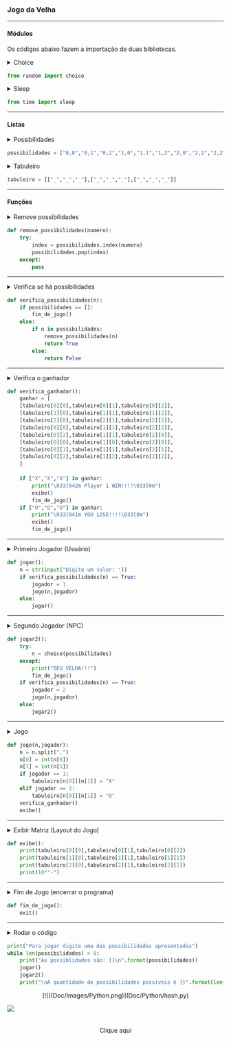 ### Jogo da Velha

<hr>

#### Módulos

Os códigos abaixo fazem a importação de duas bibliotecas.
<details><summary>Choice</summary>
Esse módulo é reponsável por realizar uma escolha random, ou seja, uma escolha aleatória. Esse trecho será utilizado na lista "possibilidades".

</details>

``` python
from random import choice
```

<details><summary>Sleep</summary>
Responsável por fazer o trecho de código esperar o tempo que for indicado pelo dev.
</details>

``` python
from time import sleep
```

<hr>

#### Listas

<details><summary>Possibilidades</summary>
 São todos os caminhos que podemos fazer em um Jogo da Velha.
</details>

``` python
possibilidades = ["0,0","0,1","0,2","1,0","1,1","1,2","2,0","2,1","2,2"]
```
<details><summary>Tabuleiro</summary>
 Nada mais é que o layout do tabuleiro de Jogo da Velha. Ele será impresso como uma matriz.<table style="width:100%">
  <tr>
    <th> </th>
    <th>0</th>
    <th>1</th>
	<th>2</th>
  </tr>
  <tr>
    <td><b>0</b></td>
    <td></td>
	<td></td>
    <td></td>
  </tr>
  <tr>
    <td><b>1</b></td>
    <td></td>
	<td></td>
    <td></td>
  </tr>
    <tr>
    <td><b>2</b></td>
    <td></td>
	<td></td>
    <td></td>
  </tr>
</table>


 Para representar o tabuleiro iremos chamar a linha desejada, e em seguida a coluna desejada.
 Exemplo:
<table>
  <tr>
    <th> </th>
    <th>0</th>
    <th>1</th>
	<th>2</th>
  </tr>
  <tr>
    <td><b>0</b></td>
    <td></td>
    <td></td>
    <td></td>
  </tr>
  <tr>
    <td><b>1</b></td>
    <td></td>
	<td><b>Y</b></td>
    <td></td>
  </tr>
    <tr>
    <td><b>2</b></td>
    <td></td>
    <td></td>
    <td></td>
  </tr>
  </table>

 Para substituirmos o **Y** por um **X** devemos indicar sua Linha, que seria a segunda linha, ou seja, o número **1** na matriz, já que a mesma começa com **0**.
Agora iremos chamar a coluna desejada, que seria a terceira coluna, ou seja, o número **2**.

Vamos supor que a matriz se chame **Teste_Matriz**, então iremos escrever o códgio como _Teste_Matriz[1][2]_, respeitando sempre a ordem, Linha x Coluna.

</details>

``` python
tabuleiro = [["_","_","_"],["_","_","_"],["_","_","_"]]
```
<hr>

#### Funções
<details><summary>Remove possibilidades</summary>

 A função é responsável por eliminar as possibilidades digitadas pelo jogador. Assim nenhuma jogada poderá se repetir.
 O código procura o index (posição) do número digitado na lista **possibilidades** , retirando esse número em seguida para que o mesmo não se repita.
 O argumento passado é o número digitado pelo usuario. O valor será enviado como tipo **String**(tipo da variável = texto).
</details>

``` python
def remove_possibilidades(numero):
    try:
        index = possibilidades.index(numero)
        possibilidades.pop(index)
    except:
        pass
```
<hr>
<details><summary>Verifica se há possibilidades</summary>

Essa função é responsável por verificar se a lista possibilidades está vazia, pois caso a função **remove_possibilidades(numero)**, ja foi executada todas as vezes possiveis, o programa chama a **função fim_de_jogo()**.

Caso não esteja vazio, o codigo verifica se o número digitado pelo usuario existe na lista **possibilidades**, caso não exista quer dizer que o número foge do padrão, ou ele já foi digitado antes, evitando repetições de movimento.
Caso o número exista, o código chama a função **remove_possibilidades(numero)**.
Caso o número não exista, a função retorna **False**.

</details>

``` python
def verifica_possibilidades(n):
    if possibilidades == []:
        fim_de_jogo()
    else:
        if n in possibilidades:
            remove_possibilidades(n)
            return True
        else:
            return False
```

<hr>
<details><summary>Verifica o ganhador</summary>

Primeiramente é criado uma lista com várias listas, onde cada uma tem três elementos.
Cada lista dentro de **ganhar** é uma posição de vitória no Jogo da Velha.

```python
from time import sleep
```

```python
ganhar = [
[tabuleiro[0][0],tabuleiro[0][1],tabuleiro[0][2]],
[tabuleiro[1][0],tabuleiro[1][1],tabuleiro[1][2]],
[tabuleiro[2][0],tabuleiro[2][1],tabuleiro[2][2]],
[tabuleiro[0][0],tabuleiro[1][1],tabuleiro[2][2]],
[tabuleiro[0][2],tabuleiro[1][1],tabuleiro[2][0]],
[tabuleiro[0][0],tabuleiro[1][0],tabuleiro[2][0]],
[tabuleiro[0][1],tabuleiro[1][1],tabuleiro[2][1]],
[tabuleiro[0][2],tabuleiro[1][2],tabuleiro[2][2]],
]
```


<table>
	<tr>
		<th>Código</th>
		<th>Layout</th>
	</tr>
	<tr>
		<td>tabuleiro[0][0]<br>tabuleiro[0][1]<br>tabuleiro[0][2]</td>
		<td>
			<img src="Doc/Images/X[0][:].png">
		</td>
	</tr>
	<tr>
		<td>tabuleiro[1][0]<br>tabuleiro[1][1]<br>tabuleiro[1][2]</td>
		<td>
			<img src="Doc/Images/X[1][:].png">
		</td>
	</tr>
	<tr>
		<td>tabuleiro[2][0]<br>tabuleiro[2][1]<br>tabuleiro[2][2]</td>
		<td>
			<img src="Doc/Images/X[2][:].png">
		</td>
	</tr>
	<tr>
		<td>tabuleiro[0][0]<br>tabuleiro[1][1]<br>tabuleiro[2][2]</td>
		<td>
			<img src="Doc/Images/X1.png">
		</td>
	</tr>
	<tr>
		<td>tabuleiro[0][2]<br>tabuleiro[1][1]<br>tabuleiro[2][0]</td>
		<td>
			<img src="Doc/Images/x2.png">
		</td>
	</tr>
	<tr>
		<td>tabuleiro[0][0]<br>tabuleiro[1][0]<br>tabuleiro[2][0]</td>
		<td>
			<img src="Doc/Images/X[:][0].png">
		</td>
	</tr>
	<tr>
		<td>tabuleiro[0][1]<br>tabuleiro[1][1]<br>tabuleiro[2][1]</td>
		<td>
			<img src="Doc/Images/X[:][1].png">
		</td>
	</tr>
	<tr>
		<td>tabuleiro[0][2]<br>tabuleiro[1][2]<br>tabuleiro[2][2]</td>
		<td>
			<img src="Doc/Images/X[:][2].png">
		</td>
	</tr>
</table>

Em seguida ele irá comparar se em alguma posição há uma sequencia de **X** ou uma sequencia de **O**.
Caso na lista **ganhar** haja essa sequencia, ele dará a vitoria a um dos jogadores.
O programa faz a verificação, apresenta uma mensagem(dependendo da posição, a mensagem tem uma cor diferente. Vermelho para "YOU LOSE!!!", e verde para "Player 1 WIN!!!"). O código irá chamar a função **exibe()**, e em seguida a função **fim_de_jogo()**, encerrando o programa.

``` python
    if ["X","X","X"] in ganhar:
        print("\033[042m Player 1 WIN!!!!\033[0m")
        exibe()
        fim_de_jogo()
```
Se a sequencia que estiver na lista for de **O**, então o usuario perde o jogo. Exibindo a mensagem **YOU LOSE!!!**
Exibindo a matriz e encerrando o programa.
``` python
if ["O","O","O"] in ganhar:
        print("\033[041m YOU LOSE!!!!\033[0m")
        exibe()
        fim_de_jogo()
```
</details>

``` python
def verifica_ganhador():
    ganhar = [
    [tabuleiro[0][0],tabuleiro[0][1],tabuleiro[0][2]],
    [tabuleiro[1][0],tabuleiro[1][1],tabuleiro[1][2]],
    [tabuleiro[2][0],tabuleiro[2][1],tabuleiro[2][2]],
    [tabuleiro[0][0],tabuleiro[1][1],tabuleiro[2][2]],
    [tabuleiro[0][2],tabuleiro[1][1],tabuleiro[2][0]],
    [tabuleiro[0][0],tabuleiro[1][0],tabuleiro[2][0]],
    [tabuleiro[0][1],tabuleiro[1][1],tabuleiro[2][1]],
    [tabuleiro[0][2],tabuleiro[1][2],tabuleiro[2][2]],
    ]

    if ["X","X","X"] in ganhar:
        print("\033[042m Player 1 WIN!!!!\033[0m")
        exibe()
        fim_de_jogo()
    if ["O","O","O"] in ganhar:
        print("\033[041m YOU LOSE!!!!\033[0m")
        exibe()
        fim_de_jogo()
```

<hr>
<details><summary>Primeiro Jogador (Usuário)</summary>

A função **jogar** tem o objetivo de pegar o valor digitado pelo usuario e colocar esse valor na variavel **n**.

Em seguida ele faz a verificação das possibilidades do jogo, visualizando se **verifica_possibilidades(n)** é verdadeiro(True). Caso seja **True** quer dizer que o valor digitado pelo usuário está presente na lista **possibilidades** eliminando o fato desse valor nunca ter sido digitado no código. Em seguida esse valor será eliminado da lista **possibilidades** e será incorporado a matriz, na posição digitada, o codigo insere um simbolo, **X** para o usuário, e **O** para a máquina.
 A forma que foi encontrada para o codigo saber qual dos dois jogadores fez essa requisição, foi inserido uma variavel chamada **jogador**. Essa variavel irá receber **1**, caso a requisição seja do usuário, e **2** para a máquina.
O codigo chama a função **jogo**, passando os paramentros de número digitado pelo usuario **n**, e o código identificado para jogador **jogador**, que será igual a **1**.
Caso haja algum erro referente ao valor digitado, a função irá se chamar, fazendo com que o usuário seja obrigado a digitar um valor correto para o código poder rodar.
</details>

``` python
def jogar():
    n = str(input("Digite um valor: "))
    if verifica_possibilidades(n) == True:
        jogador = 1
        jogo(n,jogador)
    else:
        jogar()
```

<hr>
<details><summary>Segundo Jogador (NPC)</summary>

Essa função é utilizada para representar a "máquina", ou seja, o computador que irá jogar contra o usuário.

Caso ainda haja valores na lista **possibilidades**, o código irá utilizar o **random choice**, ou seja, uma escolha aleatória entre os valores ainda disponiveis na lista ja mencionada. Caso não exista valor algum na lista, o código chama o **fim_de_jogo()**, encerrando o programa. Isso ocorrerá quando o jogo não tiver ganhador, ou seja, **DEU VELHA**.

A segunda parte do código, está presente também em **jogar()**.

</details>

``` python
def jogar2():
    try:
        n = choice(possibilidades)
    except:
    	print("DEU VELHA!!!")
        fim_de_jogo()
    if verifica_possibilidades(n) == True:
        jogador = 2
        jogo(n,jogador)
    else:
        jogar2()

```

<hr>
<details><summary>Jogo</summary>

A função **jogo(n,jogador)** fará o tratamento dos dados enviados, e fará a verificação com base no jogador, ele insere **X** ou **O**, na posição informada.
Exemplo:

**jogo(n,jogador)**
O código recebe **n**. Vamos supor que **n** seja igual a "2,1" e jogador seja igual a "1".
Ele separa **n** por virgula, transformando **n** em uma lista com dois elementos.

<table>
<tr>
<td>n[0]</td>
<td>2</td>
</tr>
<tr>
<td>n[1]</td>
<td>1</td>
</tr>
</table>

Em seguida pegamos o valor de n[0] e n[1] e transformamos eles em tipo inteiro(*int*)

Em seguida verificamos qual é o valor de jogador, se jogador for igual a 1, o codigo insere o simbolo **X**, caso seja igual a 2 o codigo insere o simbolo **Y**, ele realiza a troca do valor anterior inserido em _tabuleiro[n[0]][n[1]]_ que seguindo a exemplo acima, seria a posição do tabuleiro na linha de numero 2 (terceira linha) e na coluna de número 1 (segunda coluna).

Em seguida o codigo chama a função **verifica_ganhador()** e chama a função **exibe()**
</details>

``` python
def jogo(n,jogador):
    n = n.split(",")
    n[0] = int(n[0])
    n[1] = int(n[1])
    if jogador == 1:
        tabuleiro[n[0]][n[1]] = "X"
    elif jogador == 2:
        tabuleiro[n[0]][n[1]] = "O"
    verifica_ganhador()
    exibe()
```

<hr>
<details><summary>Exibir Matriz (Layout do Jogo)</summary>

A função **exibe()** é responsável por exibir a matriz. Sempre que chamada ela apresenta na tela os valores que estão na lista **tabuleiro**.
</details>

``` python
def exibe():
    print(tabuleiro[0][0],tabuleiro[0][1],tabuleiro[0][2])
    print(tabuleiro[1][0],tabuleiro[1][1],tabuleiro[1][2])
    print(tabuleiro[2][0],tabuleiro[2][1],tabuleiro[2][2])
    print(10*"-")

```

<hr>
<details><summary>Fim de Jogo (encerrar o programa)</summary>

Essa função é reponsavel por encerrar o programa.
</details>

```python
def fim_de_jogo():
	exit()
```
<hr>
<details><summary>Rodar o código</summary>
    
Esse trecho do código imprime na tela a frase ***"Para jogar digite uma das possibilidades apresentadas"***.
Em seguida um looping é criado.

Enquanto o tamanho total da lista **possibilidades** for maior que zero faça:

``` python
while len(possibilidades) > 0:
```

Neste trecho do código ele irá apresentar uma mensagem com todas as possibilidades possiveis de jogo.
Chama o **jogar()** onde o usuário irá digitar a possição desejada.
Em seguida iremos chamar a função **jogar2()**, que representa a jogada do computador.

``` python
    print("As possiblidades são: {}\n".format(possibilidades))    
    jogar()
    jogar2()
```
</details>

``` python
print("Para jogar digite uma das possibilidades apresentadas")
while len(possibilidades) > 0:
    print("As possiblidades são: {}\n".format(possibilidades))    
    jogar()
    jogar2()
    print("\nA quantidade de possibilidades possiveis é {}".format(len(possibilidades)))
```
<p align="center"> [![](Doc/Images/Python.png)](Doc/Python/hash.py) </p>

<a href="https://github.com/LucasDonato333/Jogo-da-Velha-Hash-/blob/master/Doc/Python/hash.py" target=”_blank”><img src=”https://github.com/LucasDonato333/Jogo-da-Velha-Hash-/blob/master/Doc/Images/Python.png”/></a>
<p align="center"> <a href=Doc/Images/Python.png></a> </p>

<p align="center"><br>Clique aqui</p>

